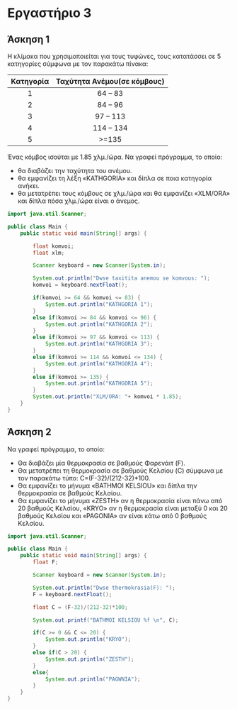 # Eργαστήριο 3

## Άσκηση 1

Η κλίμακα που χρησιμοποιείται για τους τυφώνες, τους κατατάσσει σε 5 κατηγορίες σύμφωνα με τον παρακάτω πίνακα:

|Κατηγορία|Ταχύτητα Ανέμου(σε κόμβους)|
|:-:|:-:|
|1|64 – 83|
|2|84 – 96|
|3|97 – 113|
|4|114 – 134|
|5|>=135|

Ένας κόμβος ισούται με 1.85 χλμ./ώρα. Να γραφεί πρόγραμμα, το οποίο:

- θα διαβάζει την ταχύτητα του ανέμου.
- θα εμφανίζει τη λέξη «KATHGORIA» και δίπλα σε ποια κατηγορία ανήκει.
- θα μετατρέπει τους κόμβους σε χλμ./ώρα και θα εμφανίζει «XLM/ORA» και δίπλα πόσα χλμ./ώρα είναι ο άνεμος.

```Java
import java.util.Scanner;

public class Main {
    public static void main(String[] args) {

        float komvoi;
        float xlm;

        Scanner keyboard = new Scanner(System.in);

        System.out.println("Dwse taxitita anemou se komvous: ");
        komvoi = keyboard.nextFloat();

        if(komvoi >= 64 && komvoi <= 83) {
            System.out.println("KATHGORIA 1");
        }
        else if(komvoi >= 84 && komvoi <= 96) {
            System.out.println("KATHGORIA 2");
        }
        else if(komvoi >= 97 && komvoi <= 113) {
            System.out.println("KATHGORIA 3");	
        }
        else if(komvoi >= 114 && komvoi <= 134) {
            System.out.println("KATHGORIA 4");	
        }
        else if(komvoi >= 135) {
            System.out.println("KATHGORIA 5");	
        }
        System.out.println("XLM/ORA: "+ komvoi * 1.85);
    }
}

```

## Άσκηση 2

Να γραφεί πρόγραμμα, το οποίο:

- Θα διαβάζει μία θερμοκρασία σε βαθμούς Φαρενάιτ (F).
- Θα μετατρέπει τη θερμοκρασία σε βαθμούς Κελσίου (C) σύμφωνα με τον παρακάτω τύπο: C=(F-32)/(212-32)*100.
- Θα εμφανίζει το μήνυμα «BATHMOI KELSIOU» και δίπλα την θερμοκρασία σε βαθμούς Κελσίου.
- Θα εμφανίζει το μήνυμα «ZESTH» αν η θερμοκρασία είναι πάνω από 20 βαθμούς Κελσίου, «KRYO» αν η θερμοκρασία είναι μεταξύ 0 και 20 βαθμούς Κελσίου και «PAGONIA» αν είναι κάτω από 0 βαθμούς Κελσίου.
	
```Java
import java.util.Scanner;

public class Main {
    public static void main(String[] args) {
        float F;

        Scanner keyboard = new Scanner(System.in);

        System.out.println("Dwse thermokrasia(F): ");
        F = keyboard.nextFloat();

        float C = (F-32)/(212-32)*100;

        System.out.printf("BATHMOI KELSIOU %f \n", C);

        if(C >= 0 && C <= 20) {
            System.out.println("KRYO");
        }
        else if(C > 20) {
            System.out.println("ZESTH");
        }
        else{
            System.out.println("PAGWNIA");
        }
    }
}

```
